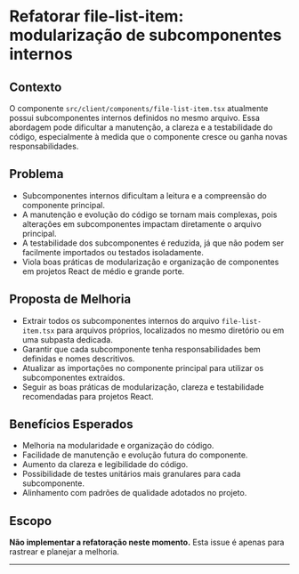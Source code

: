 # Refatorar file-list-item: modularização de subcomponentes internos

## Contexto

O componente `src/client/components/file-list-item.tsx` atualmente possui subcomponentes internos definidos no mesmo arquivo. Essa abordagem pode dificultar a manutenção, a clareza e a testabilidade do código, especialmente à medida que o componente cresce ou ganha novas responsabilidades.

## Problema

- Subcomponentes internos dificultam a leitura e a compreensão do componente principal.
- A manutenção e evolução do código se tornam mais complexas, pois alterações em subcomponentes impactam diretamente o arquivo principal.
- A testabilidade dos subcomponentes é reduzida, já que não podem ser facilmente importados ou testados isoladamente.
- Viola boas práticas de modularização e organização de componentes em projetos React de médio e grande porte.

## Proposta de Melhoria

- Extrair todos os subcomponentes internos do arquivo `file-list-item.tsx` para arquivos próprios, localizados no mesmo diretório ou em uma subpasta dedicada.
- Garantir que cada subcomponente tenha responsabilidades bem definidas e nomes descritivos.
- Atualizar as importações no componente principal para utilizar os subcomponentes extraídos.
- Seguir as boas práticas de modularização, clareza e testabilidade recomendadas para projetos React.

## Benefícios Esperados

- Melhoria na modularidade e organização do código.
- Facilidade de manutenção e evolução futura do componente.
- Aumento da clareza e legibilidade do código.
- Possibilidade de testes unitários mais granulares para cada subcomponente.
- Alinhamento com padrões de qualidade adotados no projeto.

## Escopo

**Não implementar a refatoração neste momento.** Esta issue é apenas para rastrear e planejar a melhoria.

---
